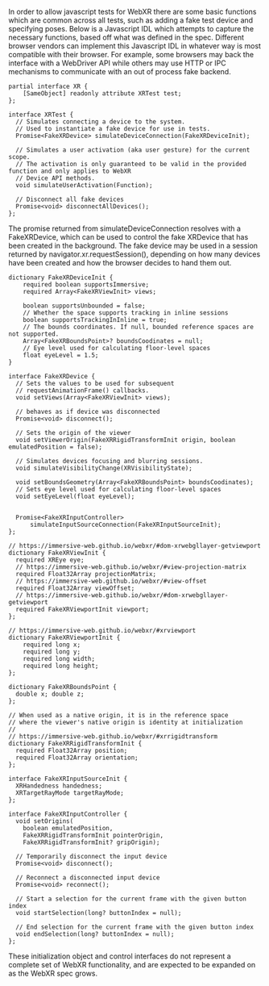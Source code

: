 In order to allow javascript tests for WebXR there are some basic functions which are common across all tests, 
such as adding a fake test device and specifying poses. Below is a Javascript IDL which attempts to capture 
the necessary functions, based off what was defined in the spec. Different browser vendors can implement this
Javascript IDL in whatever way is most compatible with their browser. For example, some browsers may back the
interface with a WebDriver API while others may use HTTP or IPC mechanisms to communicate with an out of process 
fake backend.

```WebIDL
partial interface XR {
    [SameObject] readonly attribute XRTest test;
};

interface XRTest {
  // Simulates connecting a device to the system.
  // Used to instantiate a fake device for use in tests.
  Promise<FakeXRDevice> simulateDeviceConnection(FakeXRDeviceInit);

  // Simulates a user activation (aka user gesture) for the current scope.
  // The activation is only guaranteed to be valid in the provided function and only applies to WebXR
  // Device API methods.
  void simulateUserActivation(Function);

  // Disconnect all fake devices
  Promise<void> disconnectAllDevices();
};
```

The promise returned from simulateDeviceConnection resolves with a FakeXRDevice, which can be used 
to control the fake XRDevice that has been created in the background. The fake device may be used in a session returned by 
navigator.xr.requestSession(), depending on how many devices have been created and how the browser decides to hand 
them out.

```WebIDL
dictionary FakeXRDeviceInit {
    required boolean supportsImmersive;
    required Array<FakeXRViewInit> views;

    boolean supportsUnbounded = false;
    // Whether the space supports tracking in inline sessions
    boolean supportsTrackingInInline = true;
    // The bounds coordinates. If null, bounded reference spaces are not supported.
    Array<FakeXRBoundsPoint>? boundsCoodinates = null;
    // Eye level used for calculating floor-level spaces
    float eyeLevel = 1.5;
}

interface FakeXRDevice {
  // Sets the values to be used for subsequent
  // requestAnimationFrame() callbacks.
  void setViews(Array<FakeXRViewInit> views);

  // behaves as if device was disconnected
  Promise<void> disconnect();

  // Sets the origin of the viewer
  void setViewerOrigin(FakeXRRigidTransformInit origin, boolean emulatedPosition = false);

  // Simulates devices focusing and blurring sessions.
  void simulateVisibilityChange(XRVisibilityState);

  void setBoundsGeometry(Array<FakeXRBoundsPoint> boundsCoodinates);
  // Sets eye level used for calculating floor-level spaces
  void setEyeLevel(float eyeLevel);

  
  Promise<FakeXRInputController>  
      simulateInputSourceConnection(FakeXRInputSourceInit);
};

// https://immersive-web.github.io/webxr/#dom-xrwebgllayer-getviewport
dictionary FakeXRViewInit {
  required XREye eye;
  // https://immersive-web.github.io/webxr/#view-projection-matrix
  required Float32Array projectionMatrix;
  // https://immersive-web.github.io/webxr/#view-offset
  required Float32Array viewOffset;
  // https://immersive-web.github.io/webxr/#dom-xrwebgllayer-getviewport
  required FakeXRViewportInit viewport;
};

// https://immersive-web.github.io/webxr/#xrviewport
dictionary FakeXRViewportInit {
    required long x;
    required long y;
    required long width;
    required long height;
};

dictionary FakeXRBoundsPoint {
  double x; double z;
};

// When used as a native origin, it is in the reference space
// where the viewer's native origin is identity at initialization
//
// https://immersive-web.github.io/webxr/#xrrigidtransform
dictionary FakeXRRigidTransformInit {
  required Float32Array position;
  required Float32Array orientation;
};

interface FakeXRInputSourceInit {
  XRHandedness handedness;
  XRTargetRayMode targetRayMode;
};

interface FakeXRInputController {
  void setOrigins(
    boolean emulatedPosition, 
    FakeXRRigidTransformInit pointerOrigin, 
    FakeXRRigidTransformInit? gripOrigin);

  // Temporarily disconnect the input device
  Promise<void> disconnect();

  // Reconnect a disconnected input device
  Promise<void> reconnect();

  // Start a selection for the current frame with the given button index
  void startSelection(long? buttonIndex = null);

  // End selection for the current frame with the given button index
  void endSelection(long? buttonIndex = null);
};
```

These initialization object and control interfaces do not represent a complete set of WebXR functionality, 
and are expected to be expanded on as the WebXR spec grows.
